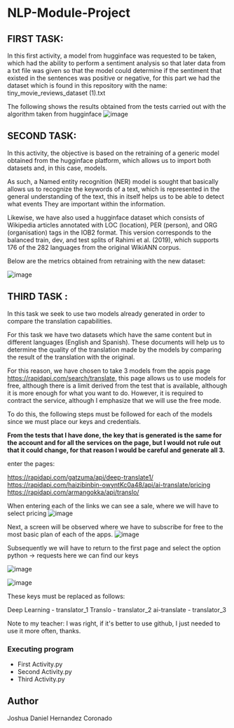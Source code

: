# NLP-Module-Project

## FIRST TASK:

In this first activity, a model from hugginface was requested to be taken, which had the ability to perform a sentiment analysis so that later data from a txt file was given so that the model could determine if the sentiment that existed in the sentences was positive or negative, for this part we had the dataset which is found in this repository with the name: tiny_movie_reviews_dataset (1).txt

The following shows the results obtained from the tests carried out with the algorithm taken from hugginface
![image](https://user-images.githubusercontent.com/99751023/205555200-d0c28334-9675-46c5-a3a2-86c5636c010a.png)

## SECOND TASK:

In this activity, the objective is based on the retraining of a generic model obtained from the hugginface platform, which allows us to import both datasets and, in this case, models.

As such, a Named entity recognition (NER) model is sought that basically allows us to recognize the keywords of a text, which is represented in the general understanding of the text, this in itself helps us to be able to detect what events They are important within the information.

Likewise, we have also used a hugginface dataset which consists of Wikipedia articles annotated with LOC (location), PER (person), and ORG (organisation) tags in the IOB2 format. This version corresponds to the balanced train, dev, and test splits of Rahimi et al. (2019), which supports 176 of the 282 languages from the original WikiANN corpus.

Below are the metrics obtained from retraining with the new dataset:

![image](https://user-images.githubusercontent.com/99751023/205552913-f1a716ea-11b4-400b-abb6-feeef375d005.png)


## THIRD TASK : 
In this task we seek to use two models already generated in order to compare the translation capabilities.

For this task we have two datasets which have the same content but in different languages (English and Spanish). These documents will help us to determine the quality of the translation made by the models by comparing the result of the translation with the original.

For this reason, we have chosen to take 3 models from the appis page https://rapidapi.com/search/translate, this page allows us to use models for free, although there is a limit derived from the test that is available, although it is more enough for what you want to do. However, it is required to contract the service, although I emphasize that we will use the free mode.

To do this, the following steps must be followed for each of the models since we must place our keys and credentials.

**From the tests that I have done, the key that is generated is the same for the account and for all the services on the page, but I would not rule out that it could change, for that reason I would be careful and generate all 3.**

enter the pages:

https://rapidapi.com/gatzuma/api/deep-translate1/
https://rapidapi.com/haizibinbin-owyntKc0a48/api/ai-translate/pricing
https://rapidapi.com/armangokka/api/translo/

When entering each of the links we can see a sale, where we will have to select pricing
![image](https://user-images.githubusercontent.com/99751023/205537582-60b7b3d3-ee80-40df-b008-e43867a066f2.png)

Next, a screen will be observed where we have to subscribe for free to the most basic plan of each of the apps.
![image](https://user-images.githubusercontent.com/99751023/205538288-f8f63b0f-3bd6-4b7b-bb5b-e7e6da08ba27.png)

Subsequently we will have to return to the first page and select the option python -> requests here we can find our keys

![image](https://user-images.githubusercontent.com/99751023/205538595-32b6c2ff-acd0-4ad7-a2ae-bdde246b830d.png)

![image](https://user-images.githubusercontent.com/99751023/205539232-3265e8a0-c1ee-415e-92f4-18ce521e9bcf.png)

These keys must be replaced as follows:

Deep Learning - translator_1
Translo - translator_2
ai-translate - translator_3

Note to my teacher: I was right, if it's better to use github, I just needed to use it more often, thanks.

### Executing program
- First Activity.py
- Second Activity.py
- Third Activity.py
## Author
Joshua Daniel Hernandez Coronado
